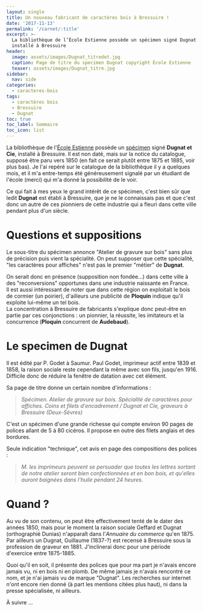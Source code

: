 ```yaml
---
layout: single
title: Un nouveau fabricant de caractères bois à Bressuire !
date: '2017-11-13'
permalink: '/carnet/:title'
excerpt: >-
  La bibliothèque de l’École Estienne possède un spécimen signé Dugnat et Cie,
  installé à Bressuire
header:
  image: assets/images/Dugnat_titredet.jpg
  caption: Page de titre du specimen Dugnat copyright École Estienne
  teaser: assets/images/Dugnat_titre.jpg
sidebar:
  nav: side
categories:
  - caracteres-bois
tags:
  - caractères bois
  - Bressuire
  - Dugnat
toc: true
toc_label: Sommaire
toc_icon: list
---
```


La bibliothèque de l'[École Estienne](http://www.ecole-estienne.paris/) possède un [spécimen](http://bibliotheques-specialisees.paris.fr/ark:/73873/pf0002107187?highlight=dugnat) signé **Dugnat et Cie**, installé à Bressuire. Il est non daté, mais sur la notice du catalogue, supposé être paru vers 1850 (en fait ce serait plutôt entre 1875 et 1885, voir plus bas). Je l'ai repéré sur le catalogue de la bibliothèque il y a quelques mois, et il m'a entre-temps été généreusement signalé par un étudiant de l'école (merci) qui m'a donné la possibilité de le voir.

Ce qui fait à mes yeux le grand intérêt de ce spécimen, c'est bien sûr que ledit **Dugnat** est établi à Bressuire, que je ne le connaissais pas et que c'est donc un autre de ces pionniers de cette industrie qui a fleuri dans cette ville pendant plus d'un siècle.

# Questions et suppositions

Le sous-titre du spécimen annonce "Atelier de gravure sur bois" sans plus de précision puis vient la spécialité. On peut supposer que cette spécialité, "les caractères pour affiches" n'est pas le premier "métier" de **Dugnat**.

On serait donc en présence (supposition non fondée...) dans cette ville à des "reconversions" opportunes dans une industrie naissante en France.<br>
Il est aussi intéressant de noter que dans cette région on exploitait le bois de cormier (un poirier), d'ailleurs une publicité de **Ploquin** indique qu'il exploite lui-même un tel bois.<br>
La concentration à Bressuire de fabricants s'explique donc peut-être en partie par ces conjonctions : un pionnier, la réussite, les imitateurs et la concurrence (**Ploquin** concurrent de **Audebaud**).

# Le specimen de Dugnat

Il est édité par P. Godet à Saumur. Paul Godet, imprimeur actif entre 1839 et 1858, la raison sociale reste cependant la même avec son fils, jusqu'en 1916\. Difficile donc de réduire la fenêtre de datation avec cet élément.

Sa page de titre donne un certain nombre d'informations :

> _Spécimen. Atelier de gravure sur bois. Spécialité de caractères pour affiches. Coins et filets d'encadrement / Dugnat et Cie, graveurs à Bressuire (Deux-Sèvres)_

C'est un spécimen d'une grande richesse qui compte environ 90 pages de polices allant de 5 à 80 cicéros. Il propose en outre des filets anglais et des bordures.

Seule indication "technique", cet avis en page des compositions des polices :

> _M. les imprimeurs peuvent se persuader que toutes les lettres sortant de notre atelier seront bien confectionnées et en bon bois, et qu'elles auront baignées dans l'huile pendant 24 heures._

# Quand ?

Au vu de son contenu, on peut être effectivement tenté de le dater des années 1850, mais pour le moment la raison sociale Geffard et Dugnat (orthographié Dunias) n'apparaît dans l'_Annuaire du commerce_ qu'en 1875\. Par ailleurs un Dugnat, Guillaume (1837-?) est recensé à Bressuire sous la profession de graveur en 1881\. J'inclinerai donc pour une période d'exercice entre 1875-1885.

Quoi qu'il en soit, il présente des polices que pour ma part je n'avais encore jamais vu, ni en bois ni en plomb. De même jamais je n'avais rencontré ce nom, et je n'ai jamais vu de marque "Dugnat". Les recherches sur internet n'ont encore rien donné (à part les mentions citées plus haut), ni dans la presse spécialisée, ni ailleurs.

À suivre ...
